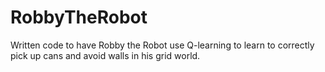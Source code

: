 # RobbyTheRobot
Written code to have Robby the Robot use Q-learning to learn to correctly pick up cans and avoid walls in his grid world.
